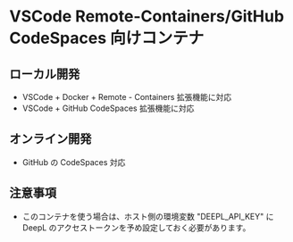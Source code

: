 # VSCode Remote-Containers/GitHub CodeSpaces 向けコンテナ

## ローカル開発

- VSCode + Docker + Remote - Containers 拡張機能に対応
- VSCode + GitHub CodeSpaces 拡張機能に対応

## オンライン開発

- GitHub の CodeSpaces 対応

## 注意事項

- このコンテナを使う場合は、ホスト側の環境変数 "DEEPL_API_KEY" に DeepL のアクセストークンを予め設定しておく必要があります。
